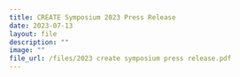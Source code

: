 ```yaml
---
title: CREATE Symposium 2023 Press Release
date: 2023-07-13
layout: file
description: ""
image: ""
file_url: /files/2023 create symposium press release.pdf
---
```

